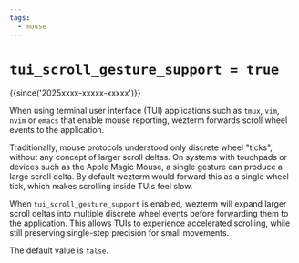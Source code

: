 ```yaml
---
tags:
  - mouse
---
```

# `tui_scroll_gesture_support = true`

{{since('2025xxxx-xxxxx-xxxxx')}}

When using terminal user interface (TUI) applications such as `tmux`, `vim`,
`nvim` or `emacs` that enable mouse reporting, wezterm forwards scroll wheel
events to the application.

Traditionally, mouse protocols understood only discrete wheel "ticks", without
any concept of larger scroll deltas. On systems with touchpads or devices such
as the Apple Magic Mouse, a single gesture can produce a large scroll delta.
By default wezterm would forward this as a single wheel tick, which makes
scrolling inside TUIs feel slow.

When `tui_scroll_gesture_support` is enabled, wezterm will expand larger scroll
deltas into multiple discrete wheel events before forwarding them to the
application. This allows TUIs to experience accelerated scrolling, while still
preserving single-step precision for small movements.

The default value is `false`.

